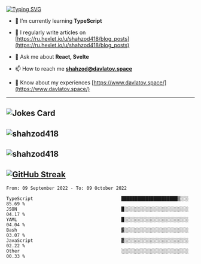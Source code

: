 [![Typing SVG](https://readme-typing-svg.herokuapp.com?font=Turret+Road&height=30&lines=HI!+I%60m+Frontend+Developer)](https://git.io/typing-svg)

- 🌱 I’m currently learning **TypeScript**

- 📝 I regularly write articles on [https://ru.hexlet.io/u/shahzod418/blog_posts](https://ru.hexlet.io/u/shahzod418/blog_posts)

- 💬 Ask me about **React, Svelte**

- 📫 How to reach me **shahzod@davlatov.space**

- 📄 Know about my experiences [https://www.davlatov.space/](https://www.davlatov.space/)

---
![Jokes Card](https://readme-jokes.vercel.app/api?theme=radical)
---
![shahzod418](https://github-readme-stats.vercel.app/api/top-langs?username=shahzod418&show_icons=true&theme=radical&locale=en&layout=compact)
---
![shahzod418](https://github-readme-stats.vercel.app/api?username=shahzod418&show_icons=true&theme=radical&locale=en&count_private=true)
---
[![GitHub Streak](http://github-readme-streak-stats.herokuapp.com?user=shahzod418&theme=radical&date_format=M%20j%5B%2C%20Y%5D)](https://git.io/streak-stats)
---
<!--START_SECTION:waka-->

```text
From: 09 September 2022 - To: 09 October 2022

TypeScript                                 █████████████████████▒░░░   85.69 %
JSON                                       █░░░░░░░░░░░░░░░░░░░░░░░░   04.17 %
YAML                                       █░░░░░░░░░░░░░░░░░░░░░░░░   04.04 %
Bash                                       ▓░░░░░░░░░░░░░░░░░░░░░░░░   03.07 %
JavaScript                                 ▓░░░░░░░░░░░░░░░░░░░░░░░░   02.22 %
Other                                      ░░░░░░░░░░░░░░░░░░░░░░░░░   00.33 %
```

<!--END_SECTION:waka-->
